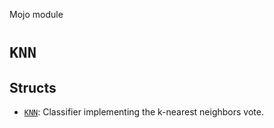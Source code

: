 Mojo module

# `KNN`

## Structs

- [`KNN`](KNN.md): Classifier implementing the k-nearest neighbors vote.

